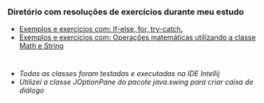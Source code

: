### Diretório com resoluções de exercícios durante meu estudo

* [Exemplos e exercícios com: If-else, for, try-catch.](https://github.com/Lucas-Dias-Aragao/JavaNossoDeCadaDia/tree/main/exercicios/src/cap03)
* [Exemplos e exercícios com: Operações matemáticas utilizando a classe Math e String](https://github.com/Lucas-Dias-Aragao/JavaNossoDeCadaDia/tree/main/exercicios/src/cap04)

#
* _Todas as classes foram testadas e executadas na IDE Intellij_ 
* _Utilizei a classe JOptionPane do pacote java.swing para criar caixa de diálogo_
